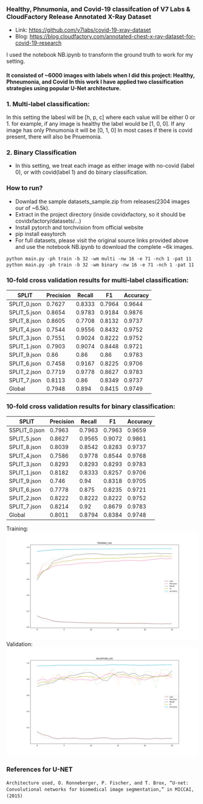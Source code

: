 ### Healthy, Phnumonia, and Covid-19 classifcation of V7 Labs & CloudFactory Release Annotated X-Ray Dataset
- Link: https://github.com/v7labs/covid-19-xray-dataset
- Blog: https://blog.cloudfactory.com/annotated-chest-x-ray-dataset-for-covid-19-research

I used the notebook NB.ipynb to transform the ground truth to work for my setting.

#### It consisted of ~6000 images with labels when I did this project: **Healthy, Phneumonia, and Covid** In this work I have applied two classification strategies using popular U-Net architecture.
### 1. Multi-label classification:
In this setting the labesl will be [h, p, c] where each value will be either 0 or 1.
for example, if any image is healthy the label would be [1, 0, 0]. If any image has only Phnumonia it will be [0, 1, 0]
In most cases if there is covid present, there will also be Pnuemonia.

### 2. Binary Classification
- In this setting, we treat each image as either image with no-covid (label 0), or with covid(label 1) and do binary classification.
### How to run?
- Downlad the sample datasets_sample.zip from releases(2304 images our of ~6.5k). 
- Extract in the project directory (inside covidxfactory, so it should be covidxfactory/datasets/...)
- Install pytorch and torchvision from official website
- pip install easytorch
- For full datasets, please visit the original source links provided above and use the notebook NB.ipynb to download the complete ~6k images.
```commandline
python main.py -ph train -b 32 -wm multi -nw 16 -e 71 -nch 1 -pat 11
python main.py -ph train -b 32 -wm binary -nw 16 -e 71 -nch 1 -pat 11
```
### 10-fold cross validation results for multi-label classification:
|SPLIT       |Precision|Recall|F1    |Accuracy|
|------------|---------|------|------|--------|
|SPLIT_0.json|0.7627   |0.8333|0.7964|0.9644  |
|SPLIT_5.json|0.8654   |0.9783|0.9184|0.9876  |
|SPLIT_8.json|0.8605   |0.7708|0.8132|0.9737  |
|SPLIT_4.json|0.7544   |0.9556|0.8432|0.9752  |
|SPLIT_3.json|0.7551   |0.9024|0.8222|0.9752  |
|SPLIT_1.json|0.7903   |0.9074|0.8448|0.9721  |
|SPLIT_9.json|0.86     |0.86  |0.86  |0.9783  |
|SPLIT_6.json|0.7458   |0.9167|0.8225|0.9706  |
|SPLIT_2.json|0.7719   |0.9778|0.8627|0.9783  |
|SPLIT_7.json|0.8113   |0.86  |0.8349|0.9737  |
|Global      |0.7948   |0.894 |0.8415|0.9749  |

### 10-fold cross validation results for binary classification:
|SPLIT       |Precision|Recall|F1    |Accuracy|
|------------|---------|------|------|--------|
|SSPLIT_0.json|0.7963   |0.7963|0.7963|0.9659  |
|SPLIT_5.json|0.8627   |0.9565|0.9072|0.9861  |
|SPLIT_8.json|0.8039   |0.8542|0.8283|0.9737  |
|SPLIT_4.json|0.7586   |0.9778|0.8544|0.9768  |
|SPLIT_3.json|0.8293   |0.8293|0.8293|0.9783  |
|SPLIT_1.json|0.8182   |0.8333|0.8257|0.9706  |
|SPLIT_9.json|0.746    |0.94  |0.8318|0.9705  |
|SPLIT_6.json|0.7778   |0.875 |0.8235|0.9721  |
|SPLIT_2.json|0.8222   |0.8222|0.8222|0.9752  |
|SPLIT_7.json|0.8214   |0.92  |0.8679|0.9783  |
|Global      |0.8011   |0.8794|0.8384|0.9748  |

Training:
![Plot](net_logs/v7_lab_cf_binary/SPLIT_7_training_log.png)
Validation:
![Plot](net_logs/v7_lab_cf_binary/SPLIT_7_validation_log.png)

### References for U-NET
``
Architecture used, O. Ronneberger, P. Fischer, and T. Brox, “U-net: Convolutional networks for biomedical image segmentation,” in MICCAI, (2015)
``